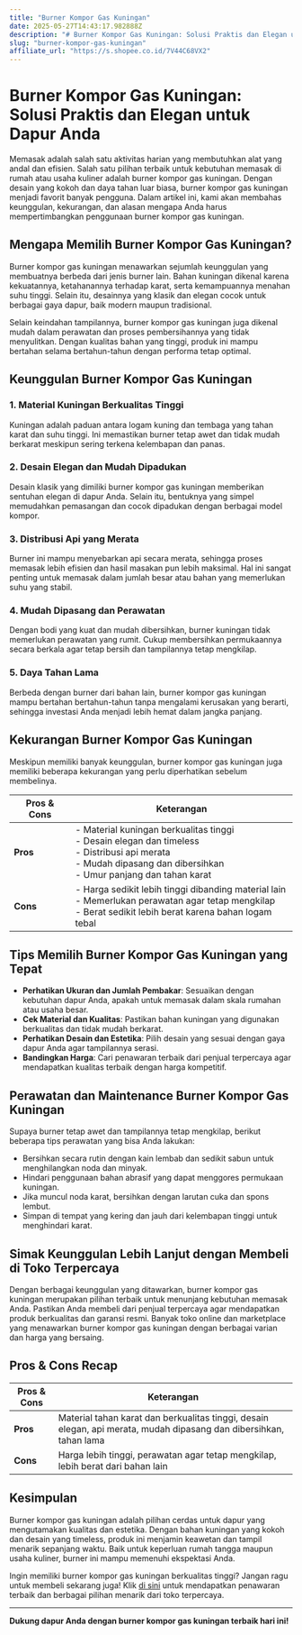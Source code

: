 ```yaml
---
title: "Burner Kompor Gas Kuningan"
date: 2025-05-27T14:43:17.982888Z
description: "# Burner Kompor Gas Kuningan: Solusi Praktis dan Elegan untuk Dapur Anda..."
slug: "burner-kompor-gas-kuningan"
affiliate_url: "https://s.shopee.co.id/7V44C68VX2"
---
```

# Burner Kompor Gas Kuningan: Solusi Praktis dan Elegan untuk Dapur Anda

Memasak adalah salah satu aktivitas harian yang membutuhkan alat yang andal dan efisien. Salah satu pilihan terbaik untuk kebutuhan memasak di rumah atau usaha kuliner adalah burner kompor gas kuningan. Dengan desain yang kokoh dan daya tahan luar biasa, burner kompor gas kuningan menjadi favorit banyak pengguna. Dalam artikel ini, kami akan membahas keunggulan, kekurangan, dan alasan mengapa Anda harus mempertimbangkan penggunaan burner kompor gas kuningan.

## Mengapa Memilih Burner Kompor Gas Kuningan?

Burner kompor gas kuningan menawarkan sejumlah keunggulan yang membuatnya berbeda dari jenis burner lain. Bahan kuningan dikenal karena kekuatannya, ketahanannya terhadap karat, serta kemampuannya menahan suhu tinggi. Selain itu, desainnya yang klasik dan elegan cocok untuk berbagai gaya dapur, baik modern maupun tradisional.

Selain keindahan tampilannya, burner kompor gas kuningan juga dikenal mudah dalam perawatan dan proses pembersihannya yang tidak menyulitkan. Dengan kualitas bahan yang tinggi, produk ini mampu bertahan selama bertahun-tahun dengan performa tetap optimal.

## Keunggulan Burner Kompor Gas Kuningan

### 1. Material Kuningan Berkualitas Tinggi

Kuningan adalah paduan antara logam kuning dan tembaga yang tahan karat dan suhu tinggi. Ini memastikan burner tetap awet dan tidak mudah berkarat meskipun sering terkena kelembapan dan panas.

### 2. Desain Elegan dan Mudah Dipadukan

Desain klasik yang dimiliki burner kompor gas kuningan memberikan sentuhan elegan di dapur Anda. Selain itu, bentuknya yang simpel memudahkan pemasangan dan cocok dipadukan dengan berbagai model kompor.

### 3. Distribusi Api yang Merata

 Burner ini mampu menyebarkan api secara merata, sehingga proses memasak lebih efisien dan hasil masakan pun lebih maksimal. Hal ini sangat penting untuk memasak dalam jumlah besar atau bahan yang memerlukan suhu yang stabil.

### 4. Mudah Dipasang dan Perawatan

Dengan bodi yang kuat dan mudah dibersihkan, burner kuningan tidak memerlukan perawatan yang rumit. Cukup membersihkan permukaannya secara berkala agar tetap bersih dan tampilannya tetap mengkilap.

### 5. Daya Tahan Lama

Berbeda dengan burner dari bahan lain, burner kompor gas kuningan mampu bertahan bertahun-tahun tanpa mengalami kerusakan yang berarti, sehingga investasi Anda menjadi lebih hemat dalam jangka panjang.

## Kekurangan Burner Kompor Gas Kuningan

Meskipun memiliki banyak keunggulan, burner kompor gas kuningan juga memiliki beberapa kekurangan yang perlu diperhatikan sebelum membelinya.

| **Pros & Cons** | **Keterangan** |
|------------------|----------------|
| **Pros** | - Material kuningan berkualitas tinggi<br>- Desain elegan dan timeless<br>- Distribusi api merata<br>- Mudah dipasang dan dibersihkan<br>- Umur panjang dan tahan karat |
| **Cons** | - Harga sedikit lebih tinggi dibanding material lain<br>- Memerlukan perawatan agar tetap mengkilap<br>- Berat sedikit lebih berat karena bahan logam tebal |

## Tips Memilih Burner Kompor Gas Kuningan yang Tepat

- **Perhatikan Ukuran dan Jumlah Pembakar**: Sesuaikan dengan kebutuhan dapur Anda, apakah untuk memasak dalam skala rumahan atau usaha besar.
- **Cek Material dan Kualitas**: Pastikan bahan kuningan yang digunakan berkualitas dan tidak mudah berkarat.
- **Perhatikan Desain dan Estetika**: Pilih desain yang sesuai dengan gaya dapur Anda agar tampilannya serasi.
- **Bandingkan Harga**: Cari penawaran terbaik dari penjual terpercaya agar mendapatkan kualitas terbaik dengan harga kompetitif.

## Perawatan dan Maintenance Burner Kompor Gas Kuningan

Supaya burner tetap awet dan tampilannya tetap mengkilap, berikut beberapa tips perawatan yang bisa Anda lakukan:

- Bersihkan secara rutin dengan kain lembab dan sedikit sabun untuk menghilangkan noda dan minyak.
- Hindari penggunaan bahan abrasif yang dapat menggores permukaan kuningan.
- Jika muncul noda karat, bersihkan dengan larutan cuka dan spons lembut.
- Simpan di tempat yang kering dan jauh dari kelembapan tinggi untuk menghindari karat.

## Simak Keunggulan Lebih Lanjut dengan Membeli di Toko Terpercaya

Dengan berbagai keunggulan yang ditawarkan, burner kompor gas kuningan merupakan pilihan terbaik untuk menunjang kebutuhan memasak Anda. Pastikan Anda membeli dari penjual terpercaya agar mendapatkan produk berkualitas dan garansi resmi. Banyak toko online dan marketplace yang menawarkan burner kompor gas kuningan dengan berbagai varian dan harga yang bersaing.

## Pros & Cons Recap

| **Pros & Cons** | **Keterangan** |
|------------------|----------------|
| **Pros** | Material tahan karat dan berkualitas tinggi, desain elegan, api merata, mudah dipasang dan dibersihkan, tahan lama |
| **Cons** | Harga lebih tinggi, perawatan agar tetap mengkilap, lebih berat dari bahan lain |

## Kesimpulan

Burner kompor gas kuningan adalah pilihan cerdas untuk dapur yang mengutamakan kualitas dan estetika. Dengan bahan kuningan yang kokoh dan desain yang timeless, produk ini menjamin keawetan dan tampil menarik sepanjang waktu. Baik untuk keperluan rumah tangga maupun usaha kuliner, burner ini mampu memenuhi ekspektasi Anda.

Ingin memiliki burner kompor gas kuningan berkualitas tinggi? Jangan ragu untuk membeli sekarang juga! Klik [di sini](https://s.shopee.co.id/7V44C68VX2) untuk mendapatkan penawaran terbaik dan berbagai pilihan menarik dari toko terpercaya.

---

**Dukung dapur Anda dengan burner kompor gas kuningan terbaik hari ini!**